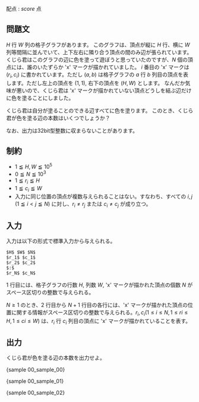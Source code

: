 配点 : ${score}$ 点

問題文
--------

$H$ 行 $W$ 列の格子グラフがあります。
このグラフは、頂点が縦に $H$ 行、横に $W$ 列等間隔に並んでいて、上下左右に隣り合う頂点の間のみ辺が張られています。
くじら君はこのグラフの辺に色を塗って遊ぼうと思っていたのですが、$N$ 個の頂点には、誰のいたずらか 'x' マークが描かれていました。
$i$ 番目の 'x' マークは $(r_i, c_i)$ に書かれています。ただし $(a,b)$ は格子グラフの $a$ 行 $b$ 列目の頂点を表します。ただし左上の頂点を $(1,1)$, 右下の頂点を $(H,W)$ とします。
なんだか気味が悪いので、くじら君は 'x' マークが描かれていない頂点どうしを結ぶ辺だけに色を塗ることにしました。

くじら君は自分が塗ることのできる辺すべてに色を塗ります。
このとき、くじら君が色を塗る辺の本数はいくつでしょうか？

なお、出力は32bit型整数に収まらないことがあります。

制約
--------

- $1≦H, W≦10^5$
- $0≦N≦10^3$
- $1≦r_i≦H$
- $1≦c_i≦W$
- 入力に同じ位置の頂点が複数与えられることはない。すなわち、すべての $i,j$ ($1≦i<j≦N$) に対し、$r_i ≠ r_j$ または $c_i ≠ c_j$ が成り立つ。

入力
--------

入力は以下の形式で標準入力から与えられる。

~~~
$H$ $W$ $N$
$r_1$ $c_1$
$r_2$ $c_2$
$:$
$r_N$ $c_N$
~~~

$1$ 行目には、格子グラフの行数 $H$, 列数 $W$, 'x' マークが描かれた頂点の個数 $N$ がスペース区切りの整数で与えられる。

$N≥1$ のとき、$2$ 行目から $N+1$ 行目の各行には、'x' マークが描かれた頂点の位置に関する情報がスペース区切りの整数で与えられる。$r_i,c_i(1≤i≤N,1≤ri≤H,1≤ci≤W)$ は、$r_i$ 行 $c_i$ 列目の頂点に 'x' マークが描かれていることを表す。


出力
--------

くじら君が色を塗る辺の本数を出力せよ。

{sample 00_sample_00}

{sample 00_sample_01}

{sample 00_sample_02}
